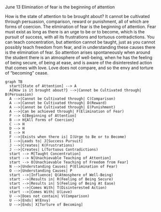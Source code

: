 June 13
Elimination of fear is the beginning of attention

How is the state of attention to be brought about? It cannot be cultivated through persuasion, comparison, reward or punishment, all of which are forms of coercion. The elimination of fear is the beginning of attention. Fear must exist as long as there is an urge to be or to become, which is the pursuit of success, with all its frustrations and tortuous contradictions. You can teach concentration, but attention cannot be taught, just as you cannot possibly teach freedom from fear, and in understanding these causes there is the elimination of fear. So attention arises spontaneously when around the student there is an atmosphere of well-being, when he has the feeling of being secure, of being at ease, and is aware of the disinterested action that comes with love. Love does not compare, and so the envy and torture of “becoming” cease.

```mermaid
graph TB
  start[State of Attention] --> A 
  A{How is it brought about?} -->|Cannot be Cultivated through| B(Persuasion)
  A -->|Cannot be Cultivated through| C(Comparison)
  A -->|Cannot be Cultivated through| D(Reward)
  A -->|Cannot be Cultivated through| E(Punishment)
  A -->|Can be achieved through| F(Elimination of Fear)
  F --> G[Beginning of Attention]
  B --> H{All Forms of Coercion}
  C --> H
  D --> H
  E --> H
  F -->|Exists when there is| I(Urge to Be or to Become)
  I -->|Leads to| J[Success Pursuit]
  J -->|Creates| K(Frustrations)
  J -->|Creates| L(Tortuous Contradictions)
  start --> M[Taught Concentration]
  start --> N[Unachievable Teaching of Attention]
  start --> O[Unachievable Teaching of Freedom from Fear]
  N -->|Understanding Causes| P(Elimination of Fear)
  O -->|Understanding Causes| P
  start -->|Influence| Q(Atmosphere of Well-Being)
  start -->|Results in| R(Feeling of Being Secure)
  start -->|Results in| S(Feeling of Being At Ease)
  start -->|Comes With| T(Disinterested Action)
  start -->|Comes With| U(Love)
  U -->|Does not contain| V(Comparison)
  U -->|Ends| W(Envy)
  U -->|Ends| X[Torture of Becoming]
```